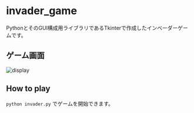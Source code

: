 
# invader_game

PythonとそのGUI構成用ライブラリであるTkinterで作成したインベーダーゲームです。

## ゲーム画面

![display](https://user-images.githubusercontent.com/48639091/74260860-99637f80-4d3d-11ea-81d8-688c35b30573.png)


## How to play

`python invader.py` でゲームを開始できます。